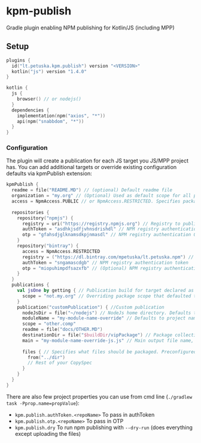 # kpm-publish

Gradle plugin enabling NPM publishing for Kotlin/JS (including MPP)

## Setup
```kotlin
plugins {
  id("lt.petuska.kpm.publish") version "<VERSION>"
  kotlin("js") version "1.4.0"
}

kotlin {
  js {
    browser() // or nodejs()
  }
  dependencies {
    implementation(npm("axios", "*"))
    api(npm("snabbdom", "*"))
  }
}
```

### Configuration
The plugin will create a publication for each JS target you JS/MPP project has. You can add additional targets or override
existing configuration defaults via kpmPublish extension:
```kotlin
kpmPublish {
  readme = file("README.MD") // (optional) Default readme file
  organization = "my.org" // (Optional) Used as default scope for all publications
  access = NpmAccess.PUBLIC // or NpmAccess.RESTRICTED. Specifies package visibility, defaults to NpmAccess.PUBLIC
  
  repositories {
    repository("npmjs") {      
      registry = uri("https://registry.npmjs.org") // Registry to publish to
      authToken = "asdhkjsdfjvhnsdrishdl" // NPM registry authentication token
      otp = "gfahsdjglknamsdkpjnmasdl" // NPM registry authentication OTP
    }
    repository("bintray") {   
      access = NpmAccess.RESTRICTED   
      registry = ("https://dl.bintray.com/mpetuska/lt.petuska.npm") // Registry to publish to
      authToken = "sngamascdgb" // NPM registry authentication token
      otp = "miopuhimpdfsazxfb" // (Optional) NPM registry authentication OTP
    }
  }
  publications {
    val jsOne by getting { // Publication build for target declared as `kotlin { js("jsOne") { nodejs() } }`
      scope = "not.my.org" // Overriding package scope that defaulted to organization property from before
    }
    publication("customPublication") { //Custom publication
      nodeJsDir = file("~/nodejs") // NodeJs home directory. Defaults to $NODE_HOME if present or kotlinNodeJsSetup output for default publications
      moduleName = "my-module-name-override" // Defaults to project name
      scope = "other.comp"
      readme = file("docs/OTHER.MD")
      destinationDir = file("$buildDir/vipPackage") // Package collection directory, defaults to File($buildDir/publications/kpm/$name")
      main = "my-module-name-override-js.js" // Main output file name, set automatically for default publications
      
      files { // Specifies what files should be packaged. Preconfigured for default publications, yet can be extended if needed
        from("../dir")
        // Rest of your CopySpec     
      }
    }
  }
}
```

There are also few project properties you can use from cmd line (`./gradlew task -Pprop.name=propValue`):
* `kpm.publish.authToken.<repoName>` To pass in authToken
* `kpm.publish.otp.<repoName>` To pass in OTP
* `kpm.publish.dry` To run npm publishing with `--dry-run` (does everything except uploading the files)
